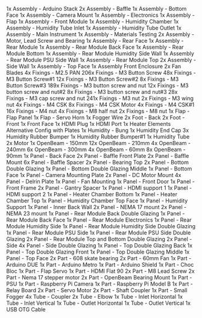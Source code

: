 1x Assembly - Arduino Stack
2x Assembly - Baffle
1x Assembly - Bottom Face
1x Assembly - Camera Mount
1x Assembly - Electronics
1x Assembly - Flap
1x Assembly - Front Module
1x Assembly - Humidity Chamber
1x Assembly - Humidity Tube Inlet
1x Assembly - Humidity Tube Outlet
1x Assembly - Main Instrument
1x Assembly - Materials Testing
2x Assembly - Motor, Lead Screw and Bearing
1x Assembly - Rear Face
1x Assembly - Rear Module
1x Assembly - Rear Module Back Face
1x Assembly - Rear Module Bottom
1x Assembly - Rear Module Humidity Side Wall
1x Assembly - Rear Module PSU Side Wall
1x Assembly - Rear Module Top
2x Assembly - Side Wall
1x Assembly - Top Face
1x Assembly Front Enclosure
2x Fan Blades
4x Fixings - M2.5 PAN
206x Fixings - M3 Button Screw
48x Fixings - M3 Button Screw#1
12x Fixings - M3 Button Screw#2
8x Fixings - M3 Button Screw#3
189x Fixings - M3 button screw and nut
12x Fixings - M3 button screw and nut#2
8x Fixings - M3 button screw and nut#3
28x Fixings - M3 cap screw and nut
241x Fixings - M3 nut
2x Fixings - M3 wing nut
4x Fixings - M4 CSK
8x Fixings - M4 CSK Motor
4x Fixings - M4 CSK#1
16x Fixings - M4 nut
4x Fixings - M8 half nut
2x Fixings - M8 nut
1x Flap - Flap Panel
1x Flap - Servo Horn
1x Fogger Wire
2x Foot - Back
2x Foot - Front
1x Front Face
1x HDMI Plug
1x HDMI Port
1x Heater Elements Alternative Config with Plates
1x Humidity - Bung
1x Humidity End Cap
3x Humidity Rubber Bumper
1x Humidity Rubber Bumper#1
1x Humidity Tube
2x Motor
1x OpenBeam - 150mm
12x OpenBeam - 210mm
4x OpenBeam - 240mm
6x OpenBeam - 300mm
4x OpenBeam - 60mm
8x OpenBeam - 90mm
1x Panel - Back Face
2x Panel - Baffle Front Plate
2x Panel - Baffle Mount
6x Panel - Baffle Spacer
2x Panel - Bearing Top
2x Panel - Bottom Double Glazing
1x Panel - Bottom Double Glazing Middle
1x Panel - Bottom Face
1x Panel - Camera Mounting Plate
2x Panel - DC Motor Mount
4x Panel - Delrin Plate
1x Panel - Fan Mounting
1x Panel - Front Door
1x Panel - Front Frame
2x Panel - Gantry Spacer
1x Panel - HDMI support 1
1x Panel - HDMI support 2
1x Panel - Heater Chamber Bottom
1x Panel - Heater Chamber Top
1x Panel - Humidity Chamber Top Face
1x Panel - Humidity Support
1x Panel - Inner Back Wall
2x Panel - NEMA 17 mount
2x Panel - NEMA 23 mount
1x Panel - Rear Module Back Double Glazing
1x Panel - Rear Module Back Face
1x Panel - Rear Module Electronics
1x Panel - Rear Module Humidity Side
1x Panel - Rear Module Humidity Side Double Glazing
1x Panel - Rear Module PSU Side
1x Panel - Rear Module PSU Side Double Glazing
2x Panel - Rear Module Top and Bottom Double Glazing
2x Panel - Side
4x Panel - Side Double Glazing
1x Panel - Top Double Glazing Back
1x Panel - Top Double Glazing Front
1x Panel - Top Double Glazing Middle
1x Panel - Top Face
2x Part - 608 skate bearing
2x Part - 60mm Fan
1x Part - Arduino DUE
1x Part - Arduino Metro
1x Part - Arduino Shield
1x Part - Choc Bloc
1x Part - Flap Servo
1x Part - HDMI Flat 90
2x Part - M8 Lead Screw
2x Part - Nema 17 stepper motor
2x Part - OpenBeam Bearing Mount
1x Part - PSU
1x Part - Raspberry Pi Camera
1x Part - Raspberry Pi Model B
1x Part - Relay Board
2x Part - Servo Motor
2x Part - Shaft Coupler
1x Part - Small Fogger
4x Tube - Coupler
2x Tube - Elbow
1x Tube - Inlet Horizontal
1x Tube - Inlet Vertical
1x Tube - Outlet Horizontal
1x Tube - Outlet Vertical
1x USB OTG Cable
